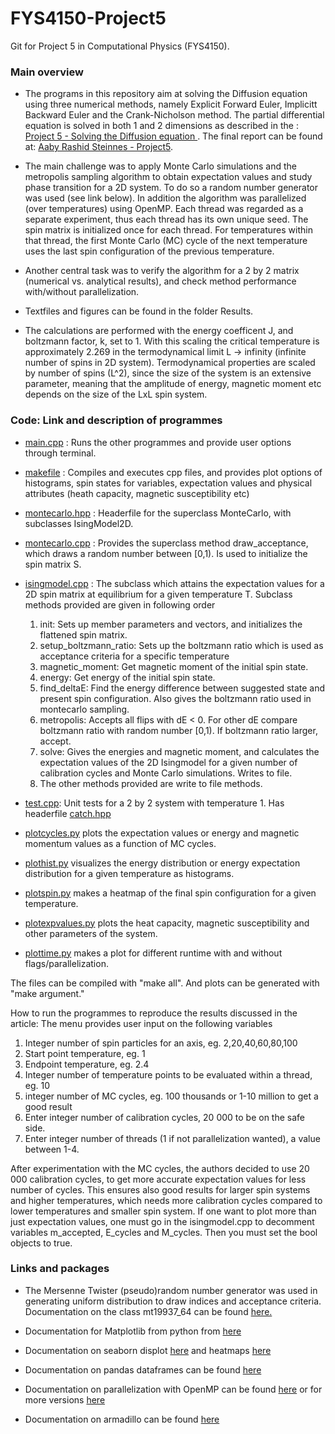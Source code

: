 # FYS4150-Project5
Git for Project 5 in Computational Physics (FYS4150).

### Main overview
* The programs in this repository aim at solving the Diffusion equation using three numerical methods, namely Explicit Forward Euler, Implicitt Backward Euler and the Crank-Nicholson method. The partial differential equation is solved in both 1 and 2 dimensions as described in the : [Project 5 - Solving the Diffusion equation ](https://github.com/lasse-steinnes/FYS4150-Project5/blob/main/report/Project-description-DiffusionEquation.pdf). The final report can be found at: [Aaby Rashid Steinnes - Project5](https://github.com/Seedsiz/FYS4150-Project4/blob/main/report/Aaby_Steinnes_Rashid_exploring_the_ising_model_report.pdf).

* The main challenge was to apply Monte Carlo simulations and the metropolis sampling algorithm to obtain expectation values and study phase transition for a 2D system. To do so a random number generator was used (see link below). In addition the algorithm was parallelized (over temperatures) using OpenMP. Each thread was regarded as a separate experiment, thus each thread has its own unique seed. The spin matrix is initialized once for each thread. For temperatures within that thread, the first Monte Carlo (MC) cycle of the next temperature uses the last spin configuration of the previous temperature.

* Another central task was to verify the algorithm for a 2 by 2 matrix (numerical vs. analytical results), and check method performance with/without parallelization. 

* Textfiles and figures can be found in the folder Results.

* The calculations are performed with the energy coefficent J, and boltzmann factor, k, set to 1. With this scaling the critical temperature is approximately 2.269 in the termodynamical limit L -> infinity (infinite number of spins in 2D system). Termodynamical properties are scaled by number of spins (L^2), since the size of the system is an extensive parameter, meaning that the amplitude of energy, magnetic moment etc depends on the size of the LxL spin system. 

### Code: Link and description of programmes
- [main.cpp](https://github.com/Seedsiz/FYS4150-Project4/blob/main/code-and-results/main.cpp) : Runs the other programmes and provide user options through terminal.

 - [makefile](https://github.com/Seedsiz/FYS4150-Project4/blob/main/code-and-results/makefile) : Compiles and executes cpp files, and provides plot options of histograms, spin states for variables, expectation values and physical attributes (heath capacity, magnetic susceptibility etc)  

-  [montecarlo.hpp](https://github.com/Seedsiz/FYS4150-Project4/blob/main/code-and-results/montecarlo.hpp) : Headerfile for the superclass MonteCarlo, with subclasses IsingModel2D.

- [montecarlo.cpp](https://github.com/Seedsiz/FYS4150-Project4/blob/main/code-and-results/montecarlo.cpp) : Provides the superclass method draw_acceptance, which draws a random number between [0,1). Is used to initialize the spin matrix S.
- [isingmodel.cpp](https://github.com/Seedsiz/FYS4150-Project4/blob/main/code-and-results/isingmodel.cpp) : The subclass which attains the expectation values for a 2D spin matrix at equilibrium for a given temperature T. Subclass methods provided are given in following order
  1. init: Sets up member parameters and vectors, and initializes the flattened spin matrix.
  2. setup_boltzmann_ratio: Sets up the boltzmann ratio which is used as acceptance criteria for a specific temperature
  3. magnetic_moment: Get magnetic moment of the initial spin state.
  4. energy: Get energy of the initial spin state.
  5. find_deltaE: Find the energy difference between suggested state and present spin configuration. Also gives the boltzmann ratio used in montecarlo sampling.
  6. metropolis: Accepts all flips with dE < 0. For other dE compare boltzmann ratio with random number [0,1). If boltzmann ratio larger, accept.
  7. solve: Gives the energies and magnetic moment, and calculates the expectation values of the 2D Isingmodel for a given number of calibration cycles and Monte Carlo simulations. Writes to file.
  8. The other methods provided are write to file methods.

- [test.cpp](https://github.com/Seedsiz/FYS4150-Project4/blob/main/code-and-results/test.cpp): Unit tests for a 2 by 2 system with temperature 1. Has headerfile [catch.hpp](https://github.com/Seedsiz/FYS4150-Project4/blob/main/code-and-results/catch.hpp)

- [plotcycles.py](https://github.com/Seedsiz/FYS4150-Project4/blob/main/code-and-results/plotcycles.py) plots the expectation values or energy and magnetic momentum values as a function of MC cycles.
- [plothist.py](https://github.com/Seedsiz/FYS4150-Project4/blob/main/code-and-results/plothist.py) visualizes the energy distribution or energy expectation distribution for a given temperature as histograms.
- [plotspin.py](https://github.com/Seedsiz/FYS4150-Project4/blob/main/code-and-results/plotspin.py) makes a heatmap of the final spin configuration for a given temperature.
- [plotexpvalues.py](https://github.com/Seedsiz/FYS4150-Project4/blob/main/code-and-results/plotexpvalues.py) plots the heat capacity, magnetic susceptibility and other parameters of the system.
- [plottime.py](https://github.com/Seedsiz/FYS4150-Project4/blob/main/code-and-results/plottime.py) makes a plot for different runtime with and without flags/parallelization.

The files can be compiled with "make all". And plots can be generated with "make argument."

How to run the programmes to reproduce the results discussed in the article: The menu provides user input on the following variables
  1. Integer number of spin particles for an axis, eg. 2,20,40,60,80,100
  2. Start point temperature, eg. 1
  3. Endpoint temperature, eg. 2.4
  4. Integer number of temperature points to be evaluated within a thread, eg. 10
  5. integer number of MC cycles, eg. 100 thousands or 1-10 million to get a good result
  6. Enter integer number of calibration cycles, 20 000 to be on the safe side.
  7. Enter integer number of threads (1 if not parallelization wanted), a value between 1-4.

After experimentation with the MC cycles, the authors decided to use 20 000 calibration cycles, to get more accurate expectation values for less number of cycles. This ensures also good results for larger spin systems and higher temperatures, which needs more calibration cycles compared to lower temperatures and smaller spin system. If one want to plot more than just expectation values, one must go in the isingmodel.cpp to decomment variables m_accepted, E_cycles and M_cycles. Then you must set the bool objects to true.

### Links and packages
- The Mersenne Twister (pseudo)random number generator was used in generating uniform distribution to draw indices and acceptance criteria. Documentation on the class mt19937_64 can be found [here.](https://www.cplusplus.com/reference/random/mt19937_64/)

- Documentation for Matplotlib from python from [here](https://matplotlib.org/)

- Documentation on seaborn displot [here](https://seaborn.pydata.org/generated/seaborn.displot.html#seaborn.displot) and heatmaps [here](https://seaborn.pydata.org/generated/seaborn.heatmap.html)

- Documentation on pandas dataframes can be found [here](https://pandas.pydata.org/pandas-docs/stable/reference/api/pandas.DataFrame.html)

- Documentation on parallelization with OpenMP can be found [here](https://www.openmp.org/wp-content/uploads/OpenMP-4.5-1115-CPP-web.pdf) or for more versions [here](https://www.openmp.org/resources/refguides/)

- Documentation on armadillo can be found [here](http://arma.sourceforge.net/docs.html)

